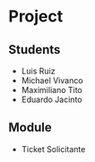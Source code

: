 # Project
## Students
- Luis Ruiz
- Michael Vivanco 
- Maximiliano Tito
- Eduardo Jacinto
## Module
- Ticket Solicitante
